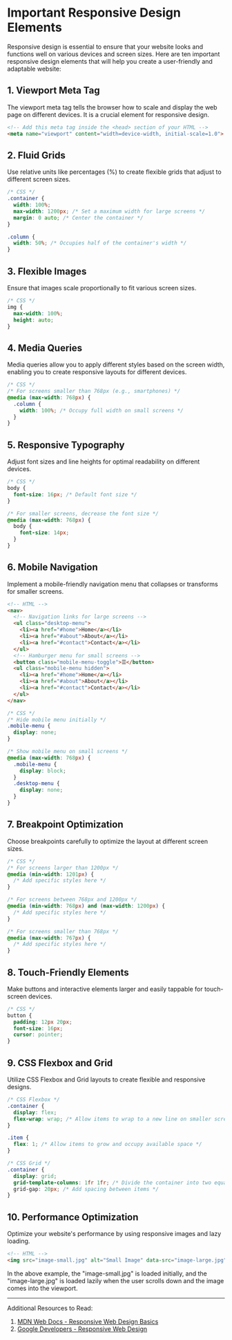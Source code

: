 # Important Responsive Design Elements

Responsive design is essential to ensure that your website looks and functions well on various devices and screen sizes. Here are ten important responsive design elements that will help you create a user-friendly and adaptable website:

## 1. Viewport Meta Tag

The viewport meta tag tells the browser how to scale and display the web page on different devices. It is a crucial element for responsive design.

```html
<!-- Add this meta tag inside the <head> section of your HTML -->
<meta name="viewport" content="width=device-width, initial-scale=1.0">
```

## 2. Fluid Grids

Use relative units like percentages (%) to create flexible grids that adjust to different screen sizes.

```css
/* CSS */
.container {
  width: 100%;
  max-width: 1200px; /* Set a maximum width for large screens */
  margin: 0 auto; /* Center the container */
}

.column {
  width: 50%; /* Occupies half of the container's width */
}
```

## 3. Flexible Images

Ensure that images scale proportionally to fit various screen sizes.

```css
/* CSS */
img {
  max-width: 100%;
  height: auto;
}
```

## 4. Media Queries

Media queries allow you to apply different styles based on the screen width, enabling you to create responsive layouts for different devices.

```css
/* CSS */
/* For screens smaller than 768px (e.g., smartphones) */
@media (max-width: 768px) {
  .column {
    width: 100%; /* Occupy full width on small screens */
  }
}
```

## 5. Responsive Typography

Adjust font sizes and line heights for optimal readability on different devices.

```css
/* CSS */
body {
  font-size: 16px; /* Default font size */
}

/* For smaller screens, decrease the font size */
@media (max-width: 768px) {
  body {
    font-size: 14px;
  }
}
```

## 6. Mobile Navigation

Implement a mobile-friendly navigation menu that collapses or transforms for smaller screens.

```html
<!-- HTML -->
<nav>
  <!-- Navigation links for large screens -->
  <ul class="desktop-menu">
    <li><a href="#home">Home</a></li>
    <li><a href="#about">About</a></li>
    <li><a href="#contact">Contact</a></li>
  </ul>
  <!-- Hamburger menu for small screens -->
  <button class="mobile-menu-toggle">☰</button>
  <ul class="mobile-menu hidden">
    <li><a href="#home">Home</a></li>
    <li><a href="#about">About</a></li>
    <li><a href="#contact">Contact</a></li>
  </ul>
</nav>
```

```css
/* CSS */
/* Hide mobile menu initially */
.mobile-menu {
  display: none;
}

/* Show mobile menu on small screens */
@media (max-width: 768px) {
  .mobile-menu {
    display: block;
  }
  .desktop-menu {
    display: none;
  }
}
```

## 7. Breakpoint Optimization

Choose breakpoints carefully to optimize the layout at different screen sizes.

```css
/* CSS */
/* For screens larger than 1200px */
@media (min-width: 1201px) {
  /* Add specific styles here */
}

/* For screens between 768px and 1200px */
@media (min-width: 768px) and (max-width: 1200px) {
  /* Add specific styles here */
}

/* For screens smaller than 768px */
@media (max-width: 767px) {
  /* Add specific styles here */
}
```

## 8. Touch-Friendly Elements

Make buttons and interactive elements larger and easily tappable for touch-screen devices.

```css
/* CSS */
button {
  padding: 12px 20px;
  font-size: 16px;
  cursor: pointer;
}
```

## 9. CSS Flexbox and Grid

Utilize CSS Flexbox and Grid layouts to create flexible and responsive designs.

```css
/* CSS Flexbox */
.container {
  display: flex;
  flex-wrap: wrap; /* Allow items to wrap to a new line on smaller screens */
}

.item {
  flex: 1; /* Allow items to grow and occupy available space */
}

/* CSS Grid */
.container {
  display: grid;
  grid-template-columns: 1fr 1fr; /* Divide the container into two equal columns */
  grid-gap: 20px; /* Add spacing between items */
}
```

## 10. Performance Optimization

Optimize your website's performance by using responsive images and lazy loading.

```html
<!-- HTML -->
<img src="image-small.jpg" alt="Small Image" data-src="image-large.jpg" loading="lazy">
```

In the above example, the "image-small.jpg" is loaded initially, and the "image-large.jpg" is loaded lazily when the user scrolls down and the image comes into the viewport.

---

Additional Resources to Read:

1. [MDN Web Docs - Responsive Web Design Basics](https://developer.mozilla.org/en-US/docs/Learn/CSS/CSS_layout/Responsive_Design)
2. [Google Developers - Responsive Web Design](https://developers.google.com/web/fundamentals/design-and-ux/responsive)
